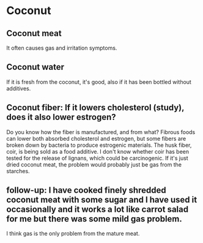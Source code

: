 # Coconut

## Coconut meat
It often causes gas and irritation symptoms.

## Coconut water
If it is fresh from the coconut, it's good, also if it has been bottled without additives.

## Coconut fiber: If it lowers cholesterol (study), does it also lower estrogen?
Do you know how the fiber is manufactured, and from what? Fibrous foods can lower both absorbed cholesterol and estrogen, but some fibers are broken down by bacteria to produce estrogenic materials. The husk fiber, coir, is being sold as a food additive. I don't know whether coir has been tested for the release of lignans, which could be carcinogenic. If it's just dried coconut meat, the problem would probably just be gas from the starches. 

## follow-up: I have cooked finely shredded coconut meat with some sugar and I have used it occasionally and it works a lot like carrot salad for me but there was some mild gas problem.
I think gas is the only problem from the mature meat.

